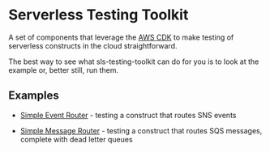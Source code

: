 # Serverless Testing Toolkit

A set of components that leverage the [AWS CDK](https://aws.amazon.com/cdk/) to make testing of serverless constructs in the cloud straightforward.

The best way to see what sls-testing-toolkit can do for you is to look at the example or, better still, run them.

## Examples

* [Simple Event Router](https://github.com/andybalham/sls-testing-toolkit/blob/main/examples/simple-event-router) - testing a construct that routes SNS events

* [Simple Message Router](https://github.com/andybalham/sls-testing-toolkit/blob/main/examples/simple-message-router) - testing a construct that routes SQS messages, complete with dead letter queues
